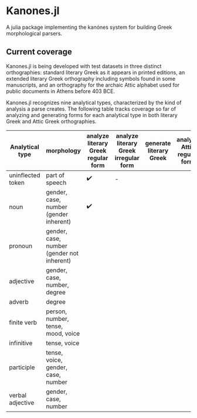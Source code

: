 # Kanones.jl

A julia package implementing the kanónes system for building Greek morphological parsers.


## Current coverage



Kanones.jl is being developed with test datasets in three distinct orthographies: standard literary Greek as it appears in printed editions, an extended literary Greek orthography including symbols found in some manuscripts, and an orthography for the archaic Attic alphabet used for public documents in Athens before 403 BCE.


Kanones.jl recognizes nine analytical types, characterized by the kind of analysis a parse creates.  The following table tracks coverage so far of analyzing and generating forms for each analytical type in both literary Greek and Attic Greek orthographies.


| Analytical type | morphology | analyze literary Greek regular form |  analyze literary Greek irregular form  |  generate literary Greek | analyze Attic regular form | analyze Attic irregular form  | generate Attic |
| --- | --- | --- | --- | --- | --- | --- | --- |
| uninflected token | part of speech | ✔️  | - | | || |
| noun | gender, case, number (gender inherent) | ✔️ |  | | || |
| pronoun | gender, case, number (gender not inherent) | | | | || |
| adjective | gender, case, number, degree | | | | || |
| adverb | degree |  | | | || |
| finite verb | person, number, tense, mood, voice | | | | || |
| infinitive | tense, voice|| | | || |
| participle | tense, voice, gender, case, number | | | | || |
| verbal adjective |  gender, case, number || | | || |
